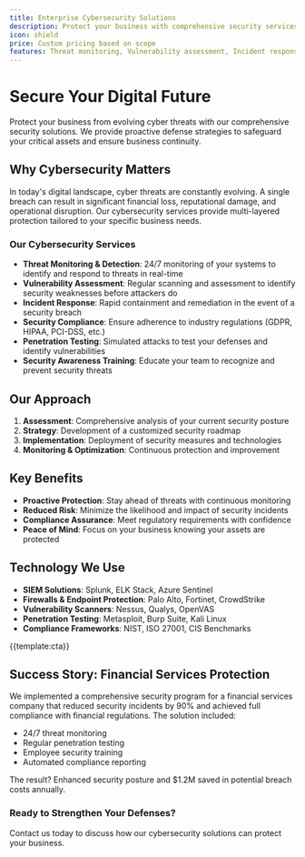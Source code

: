 ```yaml
---
title: Enterprise Cybersecurity Solutions
description: Protect your business with comprehensive security services including threat monitoring, vulnerability assessment, and incident response
icon: shield
price: Custom pricing based on scope
features: Threat monitoring, Vulnerability assessment, Incident response, Security compliance, Penetration testing, Security awareness training
---
```


# Secure Your Digital Future

Protect your business from evolving cyber threats with our comprehensive security solutions. We provide proactive defense strategies to safeguard your critical assets and ensure business continuity.

## Why Cybersecurity Matters

In today's digital landscape, cyber threats are constantly evolving. A single breach can result in significant financial loss, reputational damage, and operational disruption. Our cybersecurity services provide multi-layered protection tailored to your specific business needs.

### Our Cybersecurity Services

- **Threat Monitoring & Detection**: 24/7 monitoring of your systems to identify and respond to threats in real-time
- **Vulnerability Assessment**: Regular scanning and assessment to identify security weaknesses before attackers do
- **Incident Response**: Rapid containment and remediation in the event of a security breach
- **Security Compliance**: Ensure adherence to industry regulations (GDPR, HIPAA, PCI-DSS, etc.)
- **Penetration Testing**: Simulated attacks to test your defenses and identify vulnerabilities
- **Security Awareness Training**: Educate your team to recognize and prevent security threats

## Our Approach

1. **Assessment**: Comprehensive analysis of your current security posture
2. **Strategy**: Development of a customized security roadmap
3. **Implementation**: Deployment of security measures and technologies
4. **Monitoring & Optimization**: Continuous protection and improvement

## Key Benefits

- **Proactive Protection**: Stay ahead of threats with continuous monitoring
- **Reduced Risk**: Minimize the likelihood and impact of security incidents
- **Compliance Assurance**: Meet regulatory requirements with confidence
- **Peace of Mind**: Focus on your business knowing your assets are protected

## Technology We Use

- **SIEM Solutions**: Splunk, ELK Stack, Azure Sentinel
- **Firewalls & Endpoint Protection**: Palo Alto, Fortinet, CrowdStrike
- **Vulnerability Scanners**: Nessus, Qualys, OpenVAS
- **Penetration Testing**: Metasploit, Burp Suite, Kali Linux
- **Compliance Frameworks**: NIST, ISO 27001, CIS Benchmarks

{{template:cta}}

## Success Story: Financial Services Protection

We implemented a comprehensive security program for a financial services company that reduced security incidents by 90% and achieved full compliance with financial regulations. The solution included:

- 24/7 threat monitoring
- Regular penetration testing
- Employee security training
- Automated compliance reporting

The result? Enhanced security posture and $1.2M saved in potential breach costs annually.

### Ready to Strengthen Your Defenses?

Contact us today to discuss how our cybersecurity solutions can protect your business.
